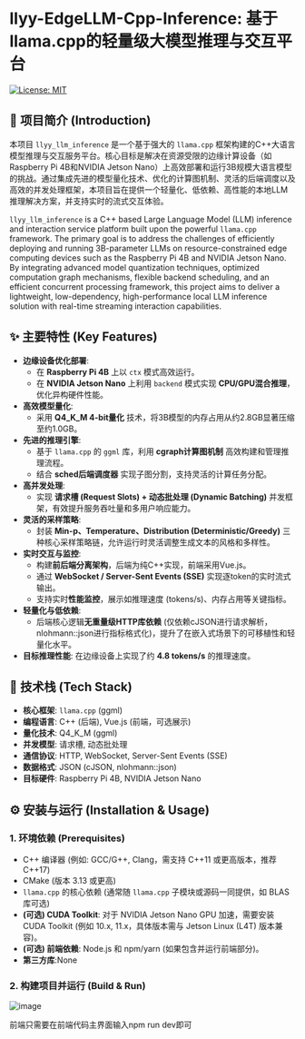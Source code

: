 # llyy-EdgeLLM-Cpp-Inference: 基于llama.cpp的轻量级大模型推理与交互平台

[![License: MIT](https://img.shields.io/badge/License-MIT-yellow.svg)](https://opensource.org/licenses/MIT) 
## 🌟 项目简介 (Introduction)

本项目 `llyy_llm_inference` 是一个基于强大的 `llama.cpp` 框架构建的C++大语言模型推理与交互服务平台。核心目标是解决在资源受限的边缘计算设备（如Raspberry Pi 4B和NVIDIA Jetson Nano）上高效部署和运行3B规模大语言模型的挑战。通过集成先进的模型量化技术、优化的计算图机制、灵活的后端调度以及高效的并发处理框架，本项目旨在提供一个轻量化、低依赖、高性能的本地LLM推理解决方案，并支持实时的流式交互体验。

`llyy_llm_inference` is a C++ based Large Language Model (LLM) inference and interaction service platform built upon the powerful `llama.cpp` framework. The primary goal is to address the challenges of efficiently deploying and running 3B-parameter LLMs on resource-constrained edge computing devices such as the Raspberry Pi 4B and NVIDIA Jetson Nano. By integrating advanced model quantization techniques, optimized computation graph mechanisms, flexible backend scheduling, and an efficient concurrent processing framework, this project aims to deliver a lightweight, low-dependency, high-performance local LLM inference solution with real-time streaming interaction capabilities.

## ✨ 主要特性 (Key Features)

* **边缘设备优化部署**:
    * 在 **Raspberry Pi 4B** 上以 `ctx` 模式高效运行。
    * 在 **NVIDIA Jetson Nano** 上利用 `backend` 模式实现 **CPU/GPU混合推理**，优化异构硬件性能。
* **高效模型量化**:
    * 采用 **Q4_K_M 4-bit量化** 技术，将3B模型的内存占用从约2.8GB显著压缩至约1.0GB。
* **先进的推理引擎**:
    * 基于 `llama.cpp` 的 `ggml` 库，利用 **cgraph计算图机制** 高效构建和管理推理流程。
    * 结合 **sched后端调度器** 实现子图分割，支持灵活的计算任务分配。
* **高并发处理**:
    * 实现 **请求槽 (Request Slots) + 动态批处理 (Dynamic Batching)** 并发框架，有效提升服务吞吐量和多用户响应能力。
* **灵活的采样策略**:
    * 封装 **Min-p、Temperature、Distribution (Deterministic/Greedy)** 三种核心采样策略链，允许运行时灵活调整生成文本的风格和多样性。
* **实时交互与监控**:
    * 构建**前后端分离架构**，后端为纯C++实现，前端采用Vue.js。
    * 通过 **WebSocket / Server-Sent Events (SSE)** 实现逐token的实时流式输出。
    * 支持实时**性能监控**，展示如推理速度 (tokens/s)、内存占用等关键指标。
* **轻量化与低依赖**:
    * 后端核心逻辑**无重量级HTTP库依赖** (仅依赖cJSON进行请求解析，nlohmann::json进行指标格式化)，提升了在嵌入式场景下的可移植性和轻量化水平。
* **目标推理性能**: 在边缘设备上实现了约 **4.8 tokens/s** 的推理速度。

## 🚀 技术栈 (Tech Stack)

* **核心框架**: `llama.cpp` (ggml)
* **编程语言**: C++ (后端), Vue.js (前端，可选展示)
* **量化技术**: Q4_K_M (ggml)
* **并发模型**: 请求槽, 动态批处理
* **通信协议**: HTTP, WebSocket, Server-Sent Events (SSE)
* **数据格式**: JSON (cJSON, nlohmann::json)
* **目标硬件**: Raspberry Pi 4B, NVIDIA Jetson Nano

## ⚙️ 安装与运行 (Installation & Usage)

### 1. 环境依赖 (Prerequisites)

* C++ 编译器 (例如: GCC/G++, Clang，需支持 C++11 或更高版本，推荐 C++17)
* CMake (版本 3.13 或更高)
* `llama.cpp` 的核心依赖 (通常随 `llama.cpp` 子模块或源码一同提供，如 BLAS 库可选)
* **(可选) CUDA Toolkit**: 对于 NVIDIA Jetson Nano GPU 加速，需要安装 CUDA Toolkit (例如 10.x, 11.x，具体版本需与 Jetson Linux (L4T) 版本兼容)。
* **(可选) 前端依赖**: Node.js 和 npm/yarn (如果包含并运行前端部分)。
* **第三方库**:None

### 2. 构建项目并运行 (Build & Run)

![image](https://github.com/user-attachments/assets/d8908e8c-ee66-4f0f-b05c-a9cc4ba52c19)

前端只需要在前端代码主界面输入npm run dev即可
   


